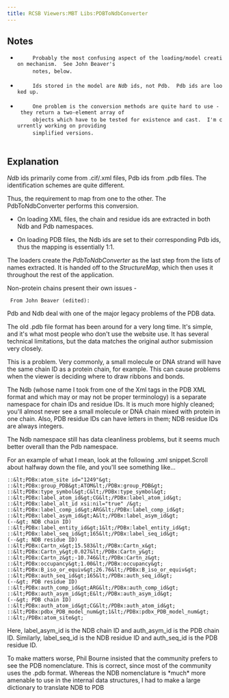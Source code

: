 ```yaml
---
title: RCSB Viewers:MBT Libs:PDBToNdbConverter
---
```


Notes
-----

-   `     Probably the most confusing aspect of the loading/model creation mechanism.  See John Beaver's`  
    `     notes, below.`  
    `   `
-   `     Ids stored in the model are `<em>`Ndb`</em>` ids, not Pdb.  Pdb ids are looked up.`  
    `   `
-   `     One problem is the conversion methods are quite hard to use - they return a two-element array of`  
    `     objects which have to be tested for existence and cast.  I'm currently working on providing`  
    `     simplified versions.`  
    `   `

Explanation
-----------

*Ndb* ids primarily come from .cif/.xml files, Pdb ids from .pdb files.
The identification schemes are quite different.

Thus, the requirement to map from one to the other. The
PdbToNdbConverter performs this conversion.

-   On loading XML files, the chain and residue ids are extracted in
    both Ndb and Pdb namespaces.

<!-- -->

-   On loading PDB files, the Ndb ids are set to their corresponding Pdb
    ids, thus the mapping is essentially 1:1.

The loaders create the *PdbToNdbConverter* as the last step from the
lists of names extracted. It is handed off to the *StructureMap*, which
then uses it throughout the rest of the application.

Non-protein chains present their own issues -

` From John Beaver (edited):`

  
  
Pdb and Ndb deal with one of the major legacy problems of the PDB data.

<!-- -->

  
  
The old .pdb file format has been around for a very long time. It's
simple, and it's what most people who don't use the website use. It has
several technical limitations, but the data matches the original author
submission very closely.

<!-- -->

  
  
This is a problem. Very commonly, a small molecule or DNA strand will
have the same chain ID as a protein chain, for example. This can cause
problems when the viewer is deciding where to draw ribbons and bonds.

<!-- -->

  
  
The Ndb (whose name I took from one of the Xml tags in the PDB XML
format and which may or may not be proper terminology) is a separate
namespace for chain IDs and residue IDs. It is much more highly cleaned;
you'll almost never see a small molecule or DNA chain mixed with protein
in one chain. Also, PDB residue IDs can have letters in them; NDB
residue IDs are always integers.

<!-- -->

  
  
The Ndb namespace still has data cleanliness problems, but it seems much
better overall than the Pdb namespace.

For an example of what I mean, look at the following .xml snippet.Scroll
about halfway down the file, and you'll see something like...

`
::&lt;PDBx:atom_site id="1249"&gt;
::&lt;PDBx:group_PDB&gt;ATOM&lt;/PDBx:group_PDB&gt;
::&lt;PDBx:type_symbol&gt;C&lt;/PDBx:type_symbol&gt;
::&lt;PDBx:label_atom_id&gt;CG&lt;/PDBx:label_atom_id&gt;
::&lt;PDBx:label_alt_id xsi:nil="true" /&gt;
::&lt;PDBx:label_comp_id&gt;ARG&lt;/PDBx:label_comp_id&gt;
::&lt;PDBx:label_asym_id&gt;A&lt;/PDBx:label_asym_id&gt;             (--&gt; NDB chain ID)
::&lt;PDBx:label_entity_id&gt;1&lt;/PDBx:label_entity_id&gt;
::&lt;PDBx:label_seq_id&gt;165&lt;/PDBx:label_seq_id&gt;             (--&gt; NDB residue ID)
::&lt;PDBx:Cartn_x&gt;15.583&lt;/PDBx:Cartn_x&gt;
::&lt;PDBx:Cartn_y&gt;0.027&lt;/PDBx:Cartn_y&gt;
::&lt;PDBx:Cartn_z&gt;-10.746&lt;/PDBx:Cartn_z&gt;
::&lt;PDBx:occupancy&gt;1.00&lt;/PDBx:occupancy&gt;
::&lt;PDBx:B_iso_or_equiv&gt;26.76&lt;/PDBx:B_iso_or_equiv&gt;
::&lt;PDBx:auth_seq_id&gt;165&lt;/PDBx:auth_seq_id&gt;               (--&gt; PDB residue ID)
::&lt;PDBx:auth_comp_id&gt;ARG&lt;/PDBx:auth_comp_id&gt;
::&lt;PDBx:auth_asym_id&gt;E&lt;/PDBx:auth_asym_id&gt;               (--&gt; PDB chain ID)
::&lt;PDBx:auth_atom_id&gt;CG&lt;/PDBx:auth_atom_id&gt;
::&lt;PDBx:pdbx_PDB_model_num&gt;1&lt;/PDBx:pdbx_PDB_model_num&gt;
::&lt;/PDBx:atom_site&gt;
`

  
  
Here, label\_asym\_id is the NDB chain ID and auth\_asym\_id is the PDB
chain ID. Similarly, label\_seq\_id is the NDB residue ID and
auth\_seq\_id is the PDB residue ID.

<!-- -->

  
  
To make matters worse, Phil Bourne insisted that the community prefers
to see the PDB nomenclature. This is correct, since most of the
community uses the .pdb format. Whereas the NDB nomenclature is \*much\*
more amenable to use in the internal data structures, I had to make a
large dictionary to translate NDB to PDB


